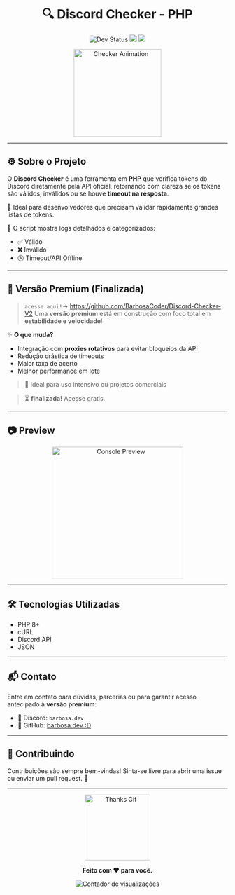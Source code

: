 <h1 align="center">
  🔍 Discord Checker - PHP
</h1>

<p align="center">
  <img src="https://img.shields.io/badge/status-dev-orange?style=for-the-badge&logo=php" alt="Dev Status">
  <img src="https://img.shields.io/badge/version-1.0-blueviolet?style=for-the-badge&logo=github">
  <img src="https://img.shields.io/badge/license-MIT-success?style=for-the-badge">
</p>

<p align="center">
  <img src="https://cdn.glitch.global/edc6bf43-3fc2-4ee2-8679-26d5c497d136/Captura%20de%20tela%202025-05-27%20140227.png?v=1748365398723" height="200" alt="Checker Animation">
</p>

---

## ⚙️ Sobre o Projeto

O **Discord Checker** é uma ferramenta em **PHP** que verifica tokens do Discord diretamente pela API oficial, retornando com clareza se os tokens são válidos, inválidos ou se houve **timeout na resposta**.

🔧 Ideal para desenvolvedores que precisam validar rapidamente grandes listas de tokens.

📡 O script mostra logs detalhados e categorizados:
- ✅ Válido
- ❌ Inválido
- 🕒 Timeout/API Offline

---

## 🌟 Versão Premium (Finalizada)
>  `acesse aqui!`-> https://github.com/BarbosaCoder/Discord-Checker-V2
> Uma **versão premium** está em construção com foco total em **estabilidade e velocidade**!

✨ **O que muda?**
- Integração com **proxies rotativos** para evitar bloqueios da API
- Redução drástica de timeouts
- Maior taxa de acerto
- Melhor performance em lote

> 💼 Ideal para uso intensivo ou projetos comerciais

> ⏳ **finalizada!** Acesse gratis.

---

## 📷 Preview

<p align="center">
  <img src="https://cdn.glitch.global/edc6bf43-3fc2-4ee2-8679-26d5c497d136/e40964b6-b2ef-426e-a393-ae3d5c38197f.image.png?v=1748365479580" alt="Console Preview" height="300">
</p>

---

## 🛠️ Tecnologias Utilizadas

- PHP 8+
- cURL
- Discord API
- JSON

---

## 📬 Contato

Entre em contato para dúvidas, parcerias ou para garantir acesso antecipado à **versão premium**:

- 💬 Discord: `barbosa.dev`
- 🐙 GitHub: [barbosa.dev :D](https://github.com/barbosacoder)

---

## 🧠 Contribuindo

Contribuições são sempre bem-vindas! Sinta-se livre para abrir uma issue ou enviar um pull request. 🚀

---

<p align="center">
  <img src="https://img1.picmix.com/output/stamp/normal/0/5/4/8/1968450_1c491.gif" height="150" alt="Thanks Gif">
</p>

<p align="center"><b>Feito com ❤️ para você.</b></p>
<p align="center">
  <img src="https://komarev.com/ghpvc/?username=barbosacoder&style=for-the-badge&color=blueviolet&label=Visualiza%C3%A7%C3%B5es" alt="Contador de visualizações">
</p>


